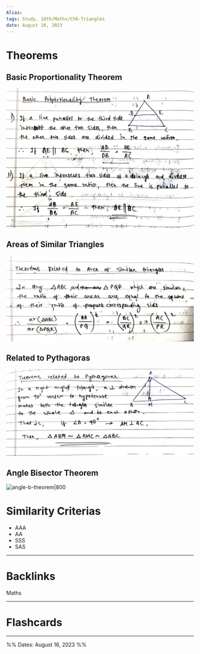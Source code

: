```yaml
---
Alias:
tags: Study, 10th/Maths/Ch6-Triangles
date: August 16, 2023
---
```

# Theorems
## Basic Proportionality Theorem
![BPT.jpg](assets/bpt-4e701c2c3cb488a388d1f79f174f5c02-8a586c63c5c166d245a51e8b2e2a53b9.jpg)
## Areas of Similar Triangles
![Ratio of Simlar Triangles.jpg](assets/ratio-of-simlar-triangles-5864688cf0d1f446b535de6bd2545de5-6d3854b1828890c59296b1aecc519bc6.jpg)
## Related to Pythagoras
![Theorem Related to Pythagoras.jpg](assets/theorem-related-to-pythagoras-10dd34744729548b93a6eba37aec07d5-7c51f2df120649b393bf754464aa6fa6.jpg)
## Angle Bisector Theorem
![angle-b-theorem|800](assets/-8162836d8ab711675381971070ff29aa)
# Similarity Criterias
- AAA
- AA
- SSS
- SAS

---
# Backlinks
Maths

---
# Flashcards


---

%%
Dates: August 16, 2023
%%